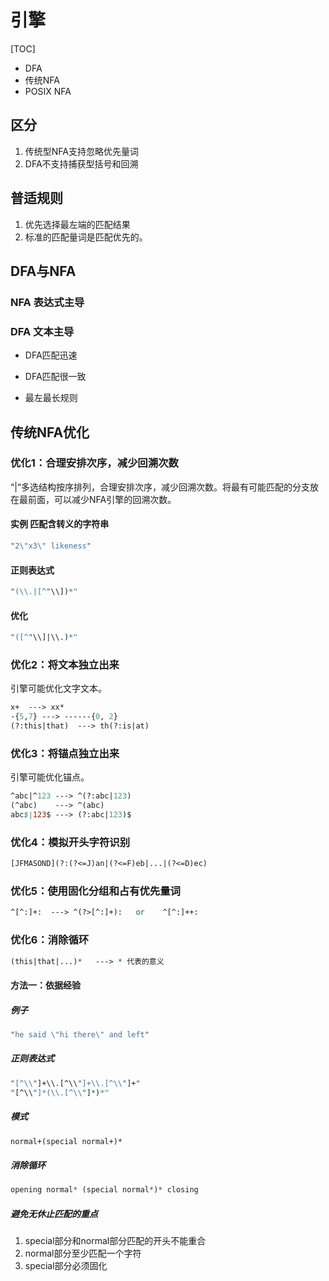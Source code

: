 # 引擎

[TOC]

<!-- toc -->

* DFA
* 传统NFA
* POSIX NFA

## 区分

1. 传统型NFA支持忽略优先量词
2. DFA不支持捕获型括号和回溯

## 普适规则

1. 优先选择最左端的匹配结果
2. 标准的匹配量词是匹配优先的。

## DFA与NFA

### NFA 表达式主导

### DFA 文本主导

* DFA匹配迅速
* DFA匹配很一致

* 最左最长规则

## 传统NFA优化

### 优化1：合理安排次序，减少回溯次数

“|“多选结构按序排列，合理安排次序，减少回溯次数。将最有可能匹配的分支放在最前面，可以减少NFA引擎的回溯次数。

#### 实例 匹配含转义的字符串

```perl
"2\"x3\" likeness"
```

#### 正则表达式

```perl
"(\\.|[^"\\])*"
```

#### 优化

```perl
"([^"\\]|\\.)*"
```

### 优化2：将文本独立出来

引擎可能优化文字文本。

```perl
x+  ---> xx*
-{5,7} ---> ------{0, 2}
(?:this|that)  ---> th(?:is|at)
```

### 优化3：将锚点独立出来

引擎可能优化锚点。

```perl
^abc|^123 ---> ^(?:abc|123)
(^abc)    ---> ^(abc)
abc$|123$ ---> (?:abc|123)$
```

### 优化4：模拟开头字符识别

```perl
[JFMASOND](?:(?<=J)an|(?<=F)eb|...|(?<=D)ec)
```

### 优化5：使用固化分组和占有优先量词

```perl
^[^:]+:  ---> ^(?>[^:]+):   or    ^[^:]++:
```

### 优化6：消除循环

```perl
(this|that|...)*   ---> * 代表的意义
```

#### 方法一：依据经验

##### 例子

```perl
"he said \"hi there\" and left"
```

##### 正则表达式

```perl
"[^\\"]+\\.[^\\"]+\\.[^\\"]+"
"[^\\"]*(\\.[^\\"]*)*"
```

##### 模式

```perl
normal+(special normal+)*
```

##### 消除循环

```perl
opening normal* (special normal*)* closing
```

##### 避免无休止匹配的重点

1. special部分和normal部分匹配的开头不能重合
2. normal部分至少匹配一个字符
3. special部分必须固化